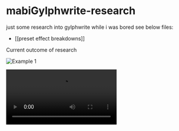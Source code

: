 # mabiGylphwrite-research
just some research into gylphwrite while i was bored
see below files:
- [[preset effect breakdowns]]


Current outcome of research



![Example 1](https://user-images.githubusercontent.com/20039012/151746858-62088e48-4ee9-4c16-a79a-c1707380168e.jpg)


![Eample 2](https://github.com/PoiDoe/mabiGylphwrite-research/blob/master/Client_S7KDjfApO4.mp4)
